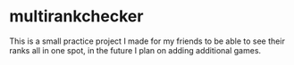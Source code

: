 # multirankchecker

This is a small practice project I made for my friends to be able to see their ranks all in one spot, in the future I plan on adding additional games.
